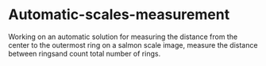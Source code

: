 # Automatic-scales-measurement

Working on an automatic solution for measuring the distance from the center to the outermost ring on a salmon scale image, measure the distance between ringsand count total number of rings.
